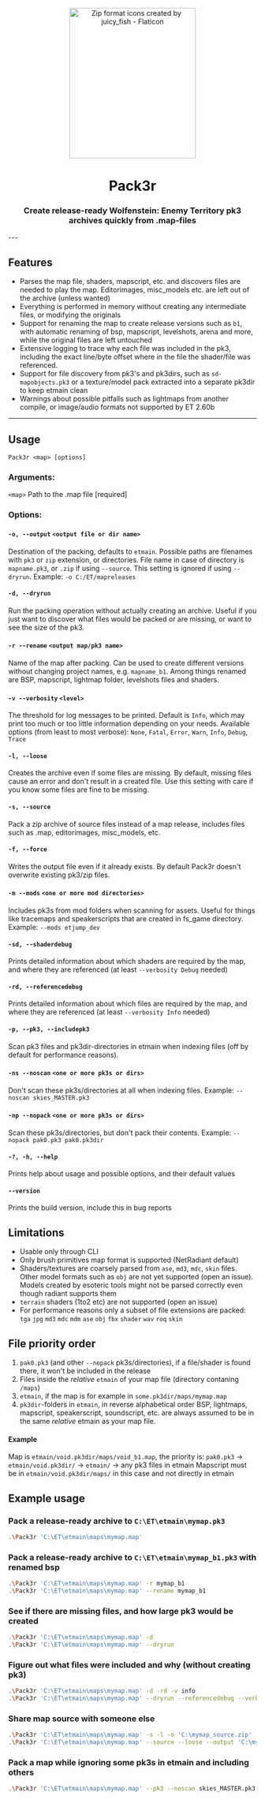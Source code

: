<p align="center">
  <img
    width="256"
    height="305"
    title="Zip format icons created by juicy_fish - Flaticon"
    src="https://github.com/ovska/Pack3r/assets/68028366/5c628e71-bf3f-47e6-9a95-963144fcaa3e" />
  <h1 align="center">Pack3r</h1>
  <h3 align="center">Create release-ready Wolfenstein: Enemy Territory pk3 archives quickly from .map-files</h3>
</p>
---

## Features

- Parses the map file, shaders, mapscript, etc. and discovers files are needed to play the map. Editorimages, misc_models etc. are left out of the archive (unless wanted)
- Everything is performed in memory without creating any intermediate files, or modifying the originals
- Support for renaming the map to create release versions such as `b1`, with automatic renaming of bsp, mapscript, levelshots, arena and more, while the original files are left untouched
- Extensive logging to trace why each file was included in the pk3, including the exact line/byte offset where in the file the shader/file was referenced.
- Support for file discovery from pk3's and pk3dirs, such as `sd-mapobjects.pk3` or a texture/model pack extracted into a separate pk3dir to keep etmain clean
- Warnings about possible pitfalls such as lightmaps from another compile, or image/audio formats not supported by ET 2.60b

---

## Usage
`Pack3r <map> [options]`

### Arguments:
`<map>`  Path to the .map file [required]

### Options:
#### `-o, --output` `<output file or dir name>`
Destination of the packing, defaults to `etmain`. Possible paths are filenames with `pk3` or `zip` extension, or directories.
File name in case of directory is `mapname.pk3`, or `.zip` if using `--source`. This setting is ignored if using `--dryrun`.
Example: `-o C:/ET/mapreleases`

#### `-d, --dryrun`
Run the packing operation without actually creating an archive.
Useful if you just want to discover what files would be packed or are missing, or want to see the size of the pk3.

#### `-r --rename` `<output map/pk3 name>`
Name of the map after packing. Can be used to create different versions without changing project names, e.g. `mapname_b1`.
Among things renamed are BSP, mapscript, lightmap folder, levelshots files and shaders.

#### `-v --verbosity` `<level>`
The threshold for log messages to be printed. Default is `Info`, which may print too much or too little information depending
on your needs. Available options (from least to most verbose): `None`, `Fatal`, `Error`, `Warn`, `Info`, `Debug`, `Trace`

#### `-l, --loose`
Creates the archive even if some files are missing. By default, missing files cause an error and don't result
in a created file. Use this setting with care if you know some files are fine to be missing.

#### `-s, --source`
Pack a zip archive of source files instead of a map release, includes files such as .map, editorimages, misc_models, etc.

#### `-f, --force`
Writes the output file even if it already exists. By default Pack3r doesn't overwrite existing pk3/zip files.

#### `-m --mods` `<one or more mod directories>`
Includes pk3s from mod folders when scanning for assets. Useful for things like tracemaps and speakerscripts that are
created in fs_game directory. Example: `--mods etjump_dev`

#### `-sd, --shaderdebug`
Prints detailed information about which shaders are required by the map, and where they are referenced (at least `--verbosity Debug` needed)

#### `-rd, --referencedebug`
Prints detailed information about which files are required by the map, and where they are referenced (at least `--verbosity Info` needed)

#### `-p, --pk3, --includepk3`
Scan pk3 files and pk3dir-directories in etmain when indexing files (off by default for performance reasons).

#### `-ns --noscan` `<one or more pk3s or dirs>`
Don't scan these pk3s/directories at all when indexing files. Example: `--noscan skies_MASTER.pk3`

#### `-np --nopack` `<one or more pk3s or dirs>`
Scan these pk3s/directories, but don't pack their contents. Example: `--nopack pak0.pk3 pak0.pk3dir`

#### `-?, -h, --help`
Prints help about usage and possible options, and their default values

#### `--version`
Prints the build version, include this in bug reports


## Limitations
- Usable only through CLI
- Only brush primitives map format is supported (NetRadiant default)
- Shaders/textures are coarsely parsed from `ase`, `md3`, `mdc`, `skin` files. Other model formats such as `obj` are not yet supported (open an issue). Models created by esoteric tools might not be parsed correctly even though radiant supports them
- `terrain` shaders (1to2 etc) are not supported (open an issue)
- For performance reasons only a subset of file extensions are packed: `tga` `jpg` `md3` `mdc` `mdm` `ase` `obj` `fbx` `shader` `wav` `roq` `skin`

## File priority order
1. `pak0.pk3` (and other `--nopack` pk3s/directories), if a file/shader is found there, it won't be included in the release
2. Files inside the _relative_ `etmain` of your map file (directory contaning `/maps`)
3. `etmain`, if the map is for example in `some.pk3dir/maps/mymap.map`
4. `pk3dir`-folders in `etmain`, in reverse alphabetical order
BSP, lightmaps, mapscript, speakerscript, soundscript, etc. are always assumed to be in the same _relative_ etmain as your map file.

#### Example
Map is `etmain/void.pk3dir/maps/void_b1.map`, the priority is:
  `pak0.pk3` -> `etmain/void.pk3dir/` -> `etmain/` -> any pk3 files in etmain
Mapscript must be in `etmain/void.pk3dir/maps/` in this case and not directly in etmain

## Example usage

### Pack a release-ready archive to `C:\ET\etmain\mymap.pk3`
```bash
.\Pack3r 'C:\ET\etmain\maps\mymap.map'
```

### Pack a release-ready archive to `C:\ET\etmain\mymap_b1.pk3` with renamed bsp
```bash
.\Pack3r 'C:\ET\etmain\maps\mymap.map' -r mymap_b1
.\Pack3r 'C:\ET\etmain\maps\mymap.map' --rename mymap_b1
```

### See if there are missing files, and how large pk3 would be created
```bash
.\Pack3r 'C:\ET\etmain\maps\mymap.map' -d
.\Pack3r 'C:\ET\etmain\maps\mymap.map' --dryrun
```

### Figure out what files were included and why (without creating pk3)
```bash
.\Pack3r 'C:\ET\etmain\maps\mymap.map' -d -rd -v info
.\Pack3r 'C:\ET\etmain\maps\mymap.map' --dryrun --referencedebug --verbosity info
```

### Share map source with someone else
```bash
.\Pack3r 'C:\ET\etmain\maps\mymap.map' -s -l -o 'C:\mymap_source.zip'
.\Pack3r 'C:\ET\etmain\maps\mymap.map' --source --loose --output 'C:\mymap_source.zip'
```

### Pack a map while ignoring some pk3s in etmain and including others
```bash
.\Pack3r 'C:\ET\etmain\maps\mymap.map' --pk3 --noscan skies_MASTER.pk3
```
